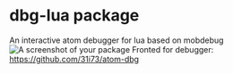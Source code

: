 # dbg-lua package

An interactive atom debugger for lua based on mobdebug
![A screenshot of your package](https://image.ibb.co/dmEHMG/Capture.png)
Fronted for debugger: https://github.com/31i73/atom-dbg
